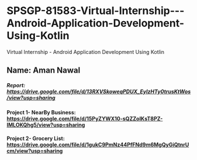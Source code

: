 # SPSGP-81583-Virtual-Internship---Android-Application-Development-Using-Kotlin
Virtual Internship - Android Application Development Using Kotlin

## Name: Aman Nawal

##### Report:  https://drive.google.com/file/d/13RXVSkoweqPDUX_EylzHTy0trusKtWos/view?usp=sharing
#### Project 1- NearBy Business:  https://drive.google.com/file/d/15PyZYWX10-sQZZoIKsT8PZ-IMLOKQhg5/view?usp=sharing
#### Project 2- Grocery List:  https://drive.google.com/file/d/1gukC9PmNz44PfFNd9m6MgQyGiQtnrUcm/view?usp=sharing











